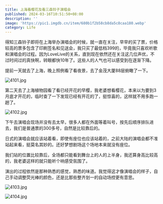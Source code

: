 ```yaml
---
title: 上海看樱花及看三森铃子演唱会
published: 2024-03-16T10:51:50+08:00
description: ''
image: 'https://pic1.imgdb.cn/item/680b1f2b58cb8da5c8caa180.webp'
category: Life
---
```

得知三森铃子即将在上海举办演唱会的时候，就一直在关注，早早的买了票，价格较高的票多包含了印刷签名和见送会，我只买了最低档399的，毕竟我只喜欢听歌和演唱会的过程。因为LoveLive的关系，直到现在依然还在关注这几位声优，不过时间过的真快啊，转眼都快10年了。这些人的人气也可以感受到在逐渐下降。

提前一天就去了上海，晚上照例看了看夜景，去了金茂大厦88层俯瞰了一下。

<!--![](https://ucarecdn.com/bc042da1-84a8-4f99-b9e2-ac06770f32c7/4101.webp)-->
![4101.jpg](https://img.ksmoe.eu.org/v2/a6DMmYW.jpeg)

第二天去了上海植物园看了看已经开花的早樱，我老婆想看樱花，本来以为要到3月底才开花的，临时查了一下发现已经有开花的了，挺惊喜的，这样就不用多跑一趟了。

<!--![](https://ucarecdn.com/247d8a27-6eac-491a-8deb-0aeec987b6de/4102.webp)-->
![4102.jpg](https://img.ksmoe.eu.org/v2/jpVONdm.jpeg)

下午去演唱会现场并没有去太早，很多人都在外面等着叫号，按先后顺序排队进去，我们是普通票的300多号，自然是比较靠后的。

日式的演唱会就应该站着看，即使有座位也应该站着的，之前大陆的演唱会都不准站起来看，挺莫名其妙的。还好梦想剧场这个场地本来就没有座位。

我们站的位置比较靠后，全场都只能看到舞台上的人的上半身，我还算身高比较高的，我老婆这样的就只能听个响感受氛围了。

演出的过程依然是那种熟悉的感觉，熟悉的味道。我觉得这才像演唱会的样子，自己手动调整荧光棒的颜色，还是比那些整齐划一的自动场控更有意思。

<!--![](https://ucarecdn.com/32d0fed6-852f-4548-9be3-28d4ee1fd5d1/4103.webp)
![](https://ucarecdn.com/08d5fb28-05ee-4a53-8360-58cf8fa23a86/4104.webp)-->
![4103.jpg](https://img.ksmoe.eu.org/v2/D8rurGK.jpeg)

![4104.jpg](https://img.ksmoe.eu.org/v2/4qU7BC2.jpeg)
